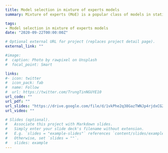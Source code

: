 ```yaml
---
title: Model selection in mixture of experts models
summary: Mixture of experts (MoE) is a popular class of models in statistics and machine learning that has sustained attention over the years, due to its flexibility and effectiveness. We consider the Gaussian-gated localized MoE (GLoME) regression model for modeling heterogeneous data. This model poses challenging questions with respect to the statistical estimation and model selection problems, including feature selection, both from the computational and theoretical points of view. We study the problem of estimating the number of components of the GLoME model, in a penalized maximum likelihood estimation framework. We provide a lower bound on the penalty that ensures a weak oracle inequality is satisfied by our estimator. To support our theoretical result, we perform numerical experiments on simulated and real data, which illustrate the performance of our finite-sample oracle inequality.

tags:
- Model selection in mixture of experts models
date: "2020-09-22T00:00:00Z"

# Optional external URL for project (replaces project detail page).
external_link: ""

#image:
#  caption: Photo by rawpixel on Unsplash
#  focal_point: Smart

links:
#- icon: twitter
#  icon_pack: fab
#  name: Follow
#  url: https://twitter.com/TrungTinNGUYE10
url_code: ""
url_pdf: ""
url_slides: "https://drive.google.com/file/d/1vkPhe2q38GazTWNJp4rjdxCG263nrCyc/view?usp=sharing"
url_video: ""

# Slides (optional).
#   Associate this project with Markdown slides.
#   Simply enter your slide deck's filename without extension.
#   E.g. `slides = "example-slides"` references `content/slides/example-slides.md`.
#   Otherwise, set `slides = ""`.
#   slides: example
---
```


